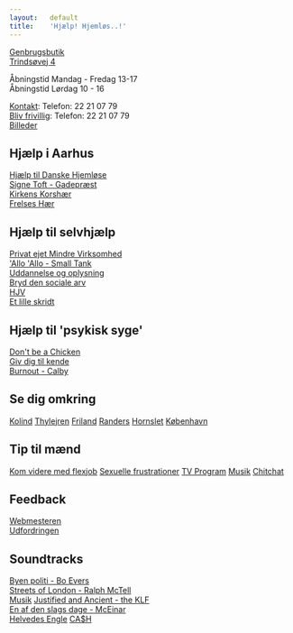 ```yaml
---
layout:   default
title:    'Hjælp! Hjemløs..!'
---
```


[Genbrugsbutik](http://hjælptilhjemløse.dk)  
[Trindsøvej 4](https://www.google.com/maps/place/Trindsøvej+4,+8000+Aarhus/)

Åbningstid Mandag - Fredag 13-17  
Åbningstid Lørdag 10 - 16  

[Kontakt](http://hjælptilhjemløse.dk): Telefon: 22 21 07 79  
[Bliv frivillig](http://hjælptilhjemløse.dk): Telefon: 22 21 07 79  
[Billeder](billeder)

Hjælp i Aarhus
----
[Hjælp til Danske Hjemløse](https://www.facebook.com/groups/425487298105126)  
[Signe Toft - Gadepræst](https://www.facebook.com/signe.toft.54)  
[Kirkens Korshær](https://kirkenskorshaer.dk/aarhus)  
[Frelses Hær](https://www.frelsenshaer.dk/hjaelp/vaeresteder/)  

Hjælp til selvhjælp
----
[Privat ejet Mindre Virksomhed](https://virksomhedsguiden.dk/content/ydelser/vaelg-virksomhedsform/)  
['Allo 'Allo - Small Tank](https://youtu.be/Im9xsytmuDk)  
[Uddannelse og oplysning](https://youtu.be/0fxzMP-3YD4)  
[Bryd den sociale arv](https://youtu.be/7YkDmDJthhg)  
[HJV](https://www.hjv.dk/Sider/default.aspx)  
[Et lille skridt](https://youtu.be/060A15ELz00)  

Hjælp til 'psykisk syge'
----
[Don't be a Chicken](https://youtu.be/DTP9__vi3d4)  
[Giv dig til kende](https://youtu.be/iAtvnhwxOpM)  
[Burnout - Calby](https://youtu.be/jDrUwP09w74)

Se dig omkring
----
[Kolind](https://www.facebook.com/kafekolind/)
[Thylejren](https://www.facebook.com/groups/1696465363914014)
[Friland](https://start.friland.org)
[Randers](https://www.randers.dk/borger/socialt/socialt-udsatte/vaeresteder/)
[Hornslet](https://www.youtube.com/watch?v=zlNY5tLWyYQ)
[København](https://www.christiania.org)

Tip til mænd
----
[Kom videre med flexjob](https://se.indeed.com/jobs?l=Skåne)
[Sexuelle frustrationer](sex)
[TV Program](tvprogram)
[Musik](musik)
[Chitchat](intercom)

Feedback
----
[Webmesteren](feedback)  
[Udfordringen](https://udfordringen.dk)  

Soundtracks
----
[Byen politi - Bo Evers](https://youtu.be/5wfDkpbd4hk)  
[Streets of London - Ralph McTell](https://youtu.be/DiWomXklfv8)  
[Musik](https://kafekolindmusikprojekt.dk)
[Justified and Ancient - the KLF](https://youtu.be/-_O2BCoo-C8)  
[En af den slags dage - McEinar](https://youtu.be/2XKPF7D5wg0)  
[Helvedes Engle](https://youtu.be/9pH4W9b8upk)
[CA$H](https://youtu.be/oDd32K-mOVw)  


